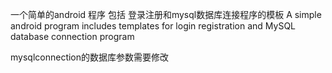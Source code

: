一个简单的android 程序 包括 登录注册和mysql数据库连接程序的模板
A simple android program includes templates for login registration and MySQL database connection program

mysqlconnection的数据库参数需要修改
